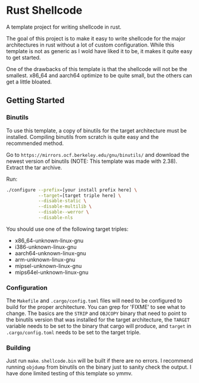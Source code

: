 # Rust Shellcode
A template project for writing shellcode in rust.

The goal of this project is to make it easy to write shellcode for the major architectures in rust without a lot of custom configuration.
While this template is not as generic as I wold have liked it to be, it makes it quite easy to get started.

One of the drawbacks of this template is that the shellcode will not be the smallest. x86_64 and aarch64 optimize to be quite small, but
the others can get a little bloated.

## Getting Started
### Binutils
To use this template, a copy of binutils for the target architecture must be installed. Compiling binutils from scratch is quite easy
and the recommended method.

Go to `https://mirrors.ocf.berkeley.edu/gnu/binutils/` and download the newest version of binutils (NOTE: This template was made with 2.38).
Extract the tar archive.

Run:
```bash
./configure --prefix=[your install prefix here] \
            --target=[target triple here] \
            --disable-static \
            --disable-multilib \
            --disable--werror \
            --disable-nls
```

You should use one of the following target triples:
 - x86_64-unknown-linux-gnu
 - i386-unknown-linux-gnu
 - aarch64-unknown-linux-gnu
 - arm-unknown-linux-gnu
 - mipsel-unknown-linux-gnu
 - mips64el-unknown-linux-gnu

### Configuration
The `Makefile` and `.cargo/config.toml` files will need to be configured to build for the proper architecture. You can grep for 'FIXME' to
see what to change. The basics are the `STRIP` and `OBJCOPY` binary that need to point to the binutils version that was installed for the
target architecture, the `TARGET` variable needs to be set to the binary that cargo will produce, and `target` in `.cargo/config.toml`
needs to be set to the target triple.

### Building
Just run `make`. `shellcode.bin` will be built if there are no errors. I recommend running `objdump` from binutils on the binary just to
sanity check the output. I have done limited testing of this template so ymmv.
